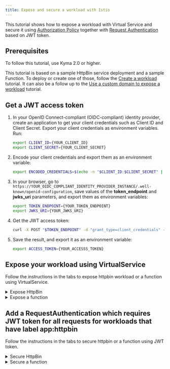 ```yaml
---
title: Expose and secure a workload with Istio
---
```


This tutorial shows how to expose a workload with Virtual Service and secure it using [Authorization Policy](https://istio.io/latest/docs/reference/config/security/authorization-policy/) together with [Request Authentication](https://istio.io/latest/docs/reference/config/security/request_authentication/) based on JWT token. 

## Prerequisites

To follow this tutorial, use Kyma 2.0 or higher.

This tutorial is based on a sample HttpBin service deployment and a sample Function. To deploy or create one of those, follow the [Create a workload](./apix-02-create-workload.md) tutorial. It can also be a follow up to the [Use a custom domain to expose a workload](./apix-01-own-domain.md) tutorial.

## Get a JWT access token

1. In your OpenID Connect-compliant (OIDC-compliant) identity provider, create an application to get your client credentials such as Client ID and Client Secret. Export your client credentials as environment variables. Run:

   ```bash
   export CLIENT_ID={YOUR_CLIENT_ID}
   export CLIENT_SECRET={YOUR_CLIENT_SECRET}
   ```

2. Encode your client credentials and export them as an environment variable:

   ```bash
   export ENCODED_CREDENTIALS=$(echo -n "$CLIENT_ID:$CLIENT_SECRET" | base64)
   ```

3. In your browser, go to `https://YOUR_OIDC_COMPLIANT_IDENTITY_PROVIDER_INSTANCE/.well-known/openid-configuration`, save values of the **token_endpoint** and **jwks_uri** parameters, and export them as environment variables:

   ```bash
   export TOKEN_ENDPOINT={YOUR_TOKEN_ENDPOINT}
   export JWKS_URI={YOUR_JWKS_URI}
   ```

4. Get the JWT access token:

   ```bash
   curl -X POST "$TOKEN_ENDPOINT" -d "grant_type=client_credentials" -d "client_id=$CLIENT_ID" -H "Content-Type: application/x-www-form-urlencoded" -H "Authorization: Basic $ENCODED_CREDENTIALS"
   ```

5. Save the result, and export it as an environment variable:

   ```bash
   export ACCESS_TOKEN={YOUR_ACCESSS_TOKEN}
   ```

## Expose your workload using VirtualService

Follow the instructions in the tabs to expose httpbin workload or a function using VirtualService.

<div tabs>

  <details>
  <summary>
  Expose HttpBin
  </summary>

1. Export the following environment variables:

   ```shell
   export DOMAIN={DOMAIN_NAME} # This is a Kyma domain or your custom subdomain e.g. api.mydomain.com.
   export GATEWAY=$NAMESPACE/httpbin-gateway # If you don't want to use your custom domain but a Kyma domain, use the following Kyma Gateway: `kyma-system/kyma-gateway`.
   ```

1. Run:

   ```shell
   cat <<EOF | kubectl apply -f -
   apiVersion: networking.istio.io/v1alpha3
   kind: VirtualService
   metadata:
     name: httpbin
     namespace: $NAMESPACE
   spec:
     hosts:
     - "httpbin.$DOMAIN"
     gateways:
     - $GATEWAY
     http:
     - match:
       - uri:
           prefix: /
       route:
       - destination:
           port:
             number: 8000
           host: httpbin.default.svc.cluster.local
   EOF
   ```
  </details>

  <details>
  <summary>
  Expose a function
  </summary>

1. Export the following environment variables:

   ```shell
   export DOMAIN={DOMAIN_NAME} # This is a Kyma domain or your custom subdomain e.g. api.mydomain.com.
   export GATEWAY=$NAMESPACE/httpbin-gateway # If you don't want to use your custom domain but a Kyma domain, use the following Kyma Gateway: `kyma-system/kyma-gateway`.
   ```

1. Run:

   ```shell
   cat <<EOF | kubectl apply -f -
   apiVersion: networking.istio.io/v1alpha3
   kind: VirtualService
   metadata:
     name: function
     namespace: $NAMESPACE
   spec:
     hosts:
     - "function.$DOMAIN"
     gateways:
     - $GATEWAY
     http:
     - match:
       - uri:
           prefix: /
       route:
       - destination:
           port:
             number: 80
           host: function.default.svc.cluster.local
   EOF
   ```

  </details>
</div>

## Add a RequestAuthentication which requires JWT token for all requests for workloads that have label app:httpbin

Follow the instructions in the tabs to secure httpbin or a function using JWT token.

<div tabs>

  <details>
  <summary>
  Secure HttpBin
  </summary>

1. Export the following values:

   ```shell
   export ISSUER={ISSUER} # e.g. https://YOUR_OIDC_COMPLIANT_IDENTITY_PROVIDER_INSTANCE.com
   export JWKS_URI={JWKS_URL} # e.g. https://YOUR_OIDC_COMPLIANT_IDENTITY_PROVIDER_INSTANCE/.well-known/jwks.json
   ```

1. Run:

   ```shell
   cat <<EOF | kubectl apply -f -
   apiVersion: security.istio.io/v1beta1
   kind: RequestAuthentication
   metadata:
     name: jwt-auth-httpbin
     namespace: $NAMESPACE
   spec:
     selector:
       matchLabels:
         app: httpbin
     jwtRules:
     - issuer: $ISSUER
       jwksUri: $JWKS_URI
   ---
   apiVersion: security.istio.io/v1beta1
   kind: AuthorizationPolicy
   metadata:
     name: httpbin
     namespace: $NAMESPACE
   spec:
     selector:
       matchLabels:
         app: httpbin
     rules:
     - from:
       - source:
           requestPrincipals: ["*"]
   EOF
   ```

2. If you try to access secured workload you should get 403 Forbidden error:

   ```shell
   curl -ik -X GET https://httpbin.$DOMAIN/status/200
   ```

3. Using correct JWT token should give you 200 OK response

   ```shell
   curl -ik -X GET https://httpbin.$DOMAIN/status/200 --header 'Authorization:Bearer ACCESS_TOKEN'
   ```
  </details>

  <details>
  <summary>
  Secure a function
  </summary>

1. Export the following values:

   ```shell
   export ISSUER={ISSUER} # e.g. https://YOUR_OIDC_COMPLIANT_IDENTITY_PROVIDER_INSTANCE.com
   export JWKS_URI={JWKS_URL} # e.g. https://YOUR_OIDC_COMPLIANT_IDENTITY_PROVIDER_INSTANCE/.well-known/jwks.json
   ```

1. Run:

   ```shell
   cat <<EOF | kubectl apply -f -
   apiVersion: security.istio.io/v1beta1
   kind: RequestAuthentication
   metadata:
     name: jwt-auth-function
     namespace: $NAMESPACE
   spec:
     selector:
       matchLabels:
         app: function
     jwtRules:
     - issuer: $ISSUER
       jwksUri: $JWKS_URI
   ---
   apiVersion: security.istio.io/v1beta1
   kind: AuthorizationPolicy
   metadata:
     name: function
     namespace: $NAMESPACE
   spec:
     selector:
       matchLabels:
         app: function
     rules:
     - from:
       - source:
           requestPrincipals: ["*"]
   EOF
   ```

2. If you try to access secured workload you should get 403 Forbidden error:

   ```shell
   curl -ik -X GET https://function.$DOMAIN/status/200
   ```

3. Using correct JWT token should give you 200 OK response

   ```shell
   curl -ik -X GET https://function.$DOMAIN/status/200 --header 'Authorization:Bearer ACCESS_TOKEN'
   ```
  </details>
</div>
